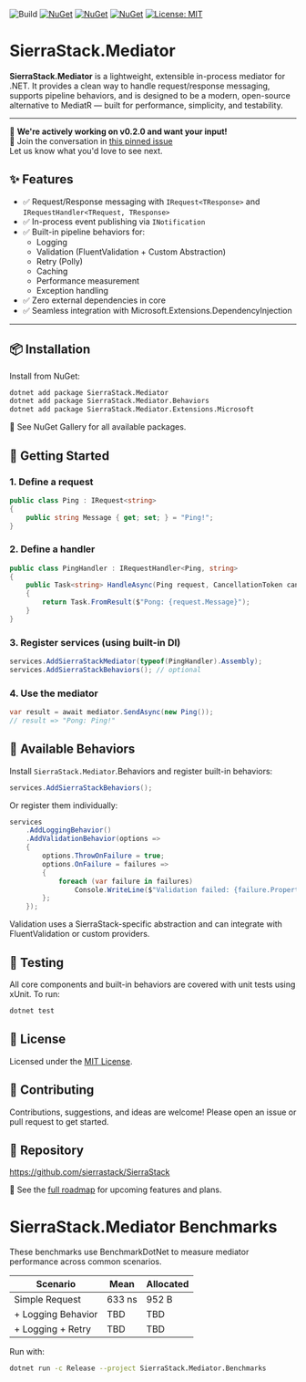 ![Build](https://github.com/CornelBastiaanse/SierraStack/actions/workflows/ci.yml/badge.svg)
[![NuGet](https://img.shields.io/nuget/v/SierraStack.Mediator.svg)](https://www.nuget.org/packages/SierraStack.Mediator)
[![NuGet](https://img.shields.io/nuget/v/SierraStack.Mediator.Behaviors.svg)](https://www.nuget.org/packages/SierraStack.Mediator.Behaviors)
[![NuGet](https://img.shields.io/nuget/v/SierraStack.Mediator.Extensions.Microsoft.svg)](https://www.nuget.org/packages/SierraStack.Mediator.Extensions.Microsoft)
[![License: MIT](https://img.shields.io/badge/license-MIT-green.svg)](LICENSE)

# SierraStack.Mediator

**SierraStack.Mediator** is a lightweight, extensible in-process mediator for .NET. It provides a clean way to handle request/response messaging, supports pipeline behaviors, and is designed to be a modern, open-source alternative to MediatR — built for performance, simplicity, and testability.

---

💬 **We're actively working on v0.2.0 and want your input!**  
📌 Join the conversation in [this pinned issue](https://github.com/sierrastack/SierraStack/issues/4)  
Let us know what you'd love to see next.

## ✨ Features

- ✅ Request/Response messaging with `IRequest<TResponse>` and `IRequestHandler<TRequest, TResponse>`
- ✅ In-process event publishing via `INotification`
- ✅ Built-in pipeline behaviors for:
    - Logging
    - Validation (FluentValidation + Custom Abstraction)
    - Retry (Polly)
    - Caching
    - Performance measurement
    - Exception handling
- ✅ Zero external dependencies in core
- ✅ Seamless integration with Microsoft.Extensions.DependencyInjection

---


## 📦 Installation

Install from NuGet:

```bash
dotnet add package SierraStack.Mediator
dotnet add package SierraStack.Mediator.Behaviors
dotnet add package SierraStack.Mediator.Extensions.Microsoft
```

📌 See NuGet Gallery for all available packages.

## 🚀 Getting Started
### 1. Define a request
```csharp
public class Ping : IRequest<string> 
{
    public string Message { get; set; } = "Ping!";
}
```

### 2. Define a handler
```csharp
public class PingHandler : IRequestHandler<Ping, string>
{
    public Task<string> HandleAsync(Ping request, CancellationToken cancellationToken)
    {
        return Task.FromResult($"Pong: {request.Message}");
    }
}
```

### 3. Register services (using built-in DI)
```csharp
services.AddSierraStackMediator(typeof(PingHandler).Assembly);
services.AddSierraStackBehaviors(); // optional
```

### 4. Use the mediator
```csharp
var result = await mediator.SendAsync(new Ping());
// result => "Pong: Ping!"
```

## 🔌 Available Behaviors
Install ```SierraStack.Mediator```.Behaviors and register built-in behaviors:
```csharp
services.AddSierraStackBehaviors();
```

Or register them individually:

```csharp
services
    .AddLoggingBehavior()
    .AddValidationBehavior(options =>
    {
        options.ThrowOnFailure = true;
        options.OnFailure = failures =>
        {
            foreach (var failure in failures)
                Console.WriteLine($"Validation failed: {failure.PropertyName} - {failure.ErrorMessage}");
        };
    });
```

Validation uses a SierraStack-specific abstraction and can integrate with FluentValidation or custom providers.

## 🧪 Testing
All core components and built-in behaviors are covered with unit tests using xUnit. To run:
```bash
dotnet test
```

## 📄 License
Licensed under the [MIT License](LICENSE).

## 👋 Contributing
Contributions, suggestions, and ideas are welcome!
Please open an issue or pull request to get started.

## 🔗 Repository
https://github.com/sierrastack/SierraStack

📍 See the [full roadmap](./ROADMAP.md) for upcoming features and plans.

# SierraStack.Mediator Benchmarks

These benchmarks use BenchmarkDotNet to measure mediator performance across common scenarios.

| Scenario               | Mean     | Allocated |
|------------------------|----------|-----------|
| Simple Request         | 633 ns   | 952 B     |
| + Logging Behavior     | TBD      | TBD       |
| + Logging + Retry      | TBD      | TBD       |

Run with:  
```bash
dotnet run -c Release --project SierraStack.Mediator.Benchmarks
```
